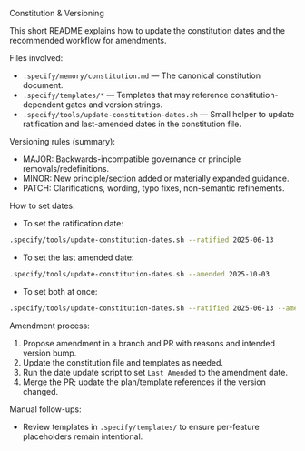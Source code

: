Constitution & Versioning

This short README explains how to update the constitution dates and the
recommended workflow for amendments.

Files involved:

- `.specify/memory/constitution.md` — The canonical constitution document.
- `.specify/templates/*` — Templates that may reference constitution-dependent
  gates and version strings.
- `.specify/tools/update-constitution-dates.sh` — Small helper to update
  ratification and last-amended dates in the constitution file.

Versioning rules (summary):

- MAJOR: Backwards-incompatible governance or principle removals/redefinitions.
- MINOR: New principle/section added or materially expanded guidance.
- PATCH: Clarifications, wording, typo fixes, non-semantic refinements.

How to set dates:

- To set the ratification date:

```bash
.specify/tools/update-constitution-dates.sh --ratified 2025-06-13
```

- To set the last amended date:

```bash
.specify/tools/update-constitution-dates.sh --amended 2025-10-03
```

- To set both at once:

```bash
.specify/tools/update-constitution-dates.sh --ratified 2025-06-13 --amended 2025-10-03
```

Amendment process:

1. Propose amendment in a branch and PR with reasons and intended version bump.
2. Update the constitution file and templates as needed.
3. Run the date update script to set `Last Amended` to the amendment date.
4. Merge the PR; update the plan/template references if the version changed.

Manual follow-ups:

- Review templates in `.specify/templates/` to ensure per-feature placeholders
  remain intentional.
